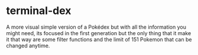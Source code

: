 # terminal-dex
A more visual simple version of a Pokédex but with all the information you might need, its focused in the first generation but the only thing that it make it that way are some filter functions and the limit of 151 Pokemon that can be changed anytime.
